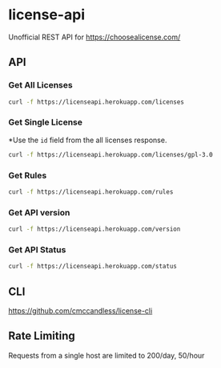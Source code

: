 # license-api
Unofficial REST API for https://choosealicense.com/

## API

### Get All Licenses

```Bash
curl -f https://licenseapi.herokuapp.com/licenses
```

### Get Single License

*Use the `id` field from the all licenses response.

```Bash
curl -f https://licenseapi.herokuapp.com/licenses/gpl-3.0
```

### Get Rules

```Bash
curl -f https://licenseapi.herokuapp.com/rules
```

### Get API version

```Bash
curl -f https://licenseapi.herokuapp.com/version
```


### Get API Status

```Bash
curl -f https://licenseapi.herokuapp.com/status
```

## CLI

https://github.com/cmccandless/license-cli

## Rate Limiting

Requests from a single host are limited to 200/day, 50/hour
